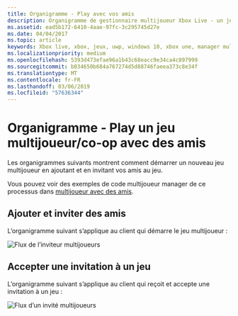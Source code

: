 ```yaml
---
title: Organigramme - Play avec vos amis
description: Organigramme de gestionnaire multijoueur Xbox Live - un jeu multijoueur/co-op avec vos amis.
ms.assetid: ead5b172-6410-4aae-97fc-3c295745d27e
ms.date: 04/04/2017
ms.topic: article
keywords: Xbox live, xbox, jeux, uwp, windows 10, xbox une, manager multijoueur, diagramme de flux
ms.localizationpriority: medium
ms.openlocfilehash: 5393d473efae96a1b43c68eacc9e34ca4c897999
ms.sourcegitcommit: b034650b684a767274d5d88746faeea373c8e34f
ms.translationtype: MT
ms.contentlocale: fr-FR
ms.lasthandoff: 03/06/2019
ms.locfileid: "57636344"
---
```

# <a name="flowchart---play-a-multiplayerco-op-game-with-friends"></a>Organigramme - Play un jeu multijoueur/co-op avec des amis

Les organigrammes suivants montrent comment démarrer un nouveau jeu multijoueur en ajoutant et en invitant vos amis au jeu.

Vous pouvez voir des exemples de code multijoueur manager de ce processus dans [multijoueur avec des amis](../play-multiplayer-with-friends.md).

## <a name="add-and-invite-friends"></a>Ajouter et inviter des amis

L’organigramme suivant s’applique au client qui démarre le jeu multijoueur :

![Flux de l’inviteur multijoueurs](../../../images/multiplayer/mpm-play-with-friends-inviter.png)

## <a name="accept-an-invite-to-a-game"></a>Accepter une invitation à un jeu

L’organigramme suivant s’applique au client qui reçoit et accepte une invitation à un jeu :

![Flux d’un invité multijoueurs](../../../images/multiplayer/mpm-play-with-friends-invitee.png)

